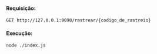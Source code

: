 #### Requisição:

`GET http://127.0.0.1:9090/rastrear/{codigo_de_rastreio}`

#### Execução:

`node ./index.js`
